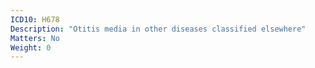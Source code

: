 ```yaml
---
ICD10: H678
Description: "Otitis media in other diseases classified elsewhere"
Matters: No
Weight: 0
---
```


